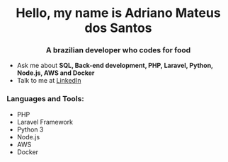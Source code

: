 <h1 align="center">Hello, my name is Adriano Mateus dos Santos</h1>
<h3 align="center">A brazilian developer who codes for food</h3>

<ul>
    <li>Ask me about <strong>SQL, Back-end development, PHP, Laravel, Python, Node.js, AWS and Docker</strong></li>
    <li>Talk to me at <a href="https://linkedin.com/in/adrianosmateus" target="blank">LinkedIn</a></li>
</ul>

<h3 align="left">Languages and Tools:</h3>
<ul>
    <li>PHP</li>
    <li>Laravel Framework</li>
    <li>Python 3</li>
    <li>Node.js</li>
    <li>AWS</li>
    <li>Docker</li>
</ul>
